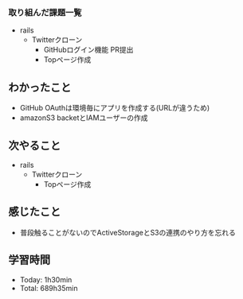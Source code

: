 ### 取り組んだ課題一覧
- rails
  - Twitterクローン
    - GitHubログイン機能 PR提出
    - Topページ作成
## わかったこと
- GitHub OAuthは環境毎にアプリを作成する(URLが違うため)
- amazonS3 backetとIAMユーザーの作成
## 次やること
- rails
  - Twitterクローン
    - Topページ作成
## 感じたこと
- 普段触ることがないのでActiveStorageとS3の連携のやり方を忘れる
## 学習時間
- Today: 1h30min
- Total: 689h35min